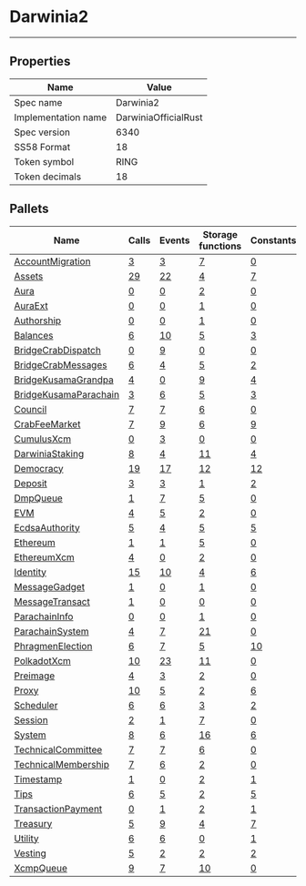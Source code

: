 # Darwinia2

---------

## Properties
| Name | Value |
| -------- | -------- |
| Spec name     | Darwinia2     |
| Implementation name     | DarwiniaOfficialRust     |
| Spec version     | 6340     |
| SS58 Format     | 18     |
| Token symbol      | RING     |
| Token decimals      | 18     |

## Pallets
| Name | Calls | Events | Storage functions | Constants | Errors |
| -------- | -------- | -------- | -------- | -------- | -------- |
| [AccountMigration](accountmigration.md) | [3](accountmigration.md#calls) | [3](accountmigration.md#events) | [7](accountmigration.md#storage-functions) | [0](accountmigration.md#constants) | [3](accountmigration.md#errors) |
| [Assets](assets.md) | [29](assets.md#calls) | [22](assets.md#events) | [4](assets.md#storage-functions) | [7](assets.md#constants) | [20](assets.md#errors) |
| [Aura](aura.md) | [0](aura.md#calls) | [0](aura.md#events) | [2](aura.md#storage-functions) | [0](aura.md#constants) | [0](aura.md#errors) |
| [AuraExt](auraext.md) | [0](auraext.md#calls) | [0](auraext.md#events) | [1](auraext.md#storage-functions) | [0](auraext.md#constants) | [0](auraext.md#errors) |
| [Authorship](authorship.md) | [0](authorship.md#calls) | [0](authorship.md#events) | [1](authorship.md#storage-functions) | [0](authorship.md#constants) | [0](authorship.md#errors) |
| [Balances](balances.md) | [6](balances.md#calls) | [10](balances.md#events) | [5](balances.md#storage-functions) | [3](balances.md#constants) | [8](balances.md#errors) |
| [BridgeCrabDispatch](bridgecrabdispatch.md) | [0](bridgecrabdispatch.md#calls) | [9](bridgecrabdispatch.md#events) | [0](bridgecrabdispatch.md#storage-functions) | [0](bridgecrabdispatch.md#constants) | [0](bridgecrabdispatch.md#errors) |
| [BridgeCrabMessages](bridgecrabmessages.md) | [6](bridgecrabmessages.md#calls) | [4](bridgecrabmessages.md#events) | [5](bridgecrabmessages.md#storage-functions) | [2](bridgecrabmessages.md#constants) | [12](bridgecrabmessages.md#errors) |
| [BridgeKusamaGrandpa](bridgekusamagrandpa.md) | [4](bridgekusamagrandpa.md#calls) | [0](bridgekusamagrandpa.md#events) | [9](bridgekusamagrandpa.md#storage-functions) | [4](bridgekusamagrandpa.md#constants) | [12](bridgekusamagrandpa.md#errors) |
| [BridgeKusamaParachain](bridgekusamaparachain.md) | [3](bridgekusamaparachain.md#calls) | [6](bridgekusamaparachain.md#events) | [5](bridgekusamaparachain.md#storage-functions) | [3](bridgekusamaparachain.md#constants) | [7](bridgekusamaparachain.md#errors) |
| [Council](council.md) | [7](council.md#calls) | [7](council.md#events) | [6](council.md#storage-functions) | [0](council.md#constants) | [10](council.md#errors) |
| [CrabFeeMarket](crabfeemarket.md) | [7](crabfeemarket.md#calls) | [9](crabfeemarket.md#events) | [6](crabfeemarket.md#storage-functions) | [9](crabfeemarket.md#constants) | [9](crabfeemarket.md#errors) |
| [CumulusXcm](cumulusxcm.md) | [0](cumulusxcm.md#calls) | [3](cumulusxcm.md#events) | [0](cumulusxcm.md#storage-functions) | [0](cumulusxcm.md#constants) | [0](cumulusxcm.md#errors) |
| [DarwiniaStaking](darwiniastaking.md) | [8](darwiniastaking.md#calls) | [4](darwiniastaking.md#events) | [11](darwiniastaking.md#storage-functions) | [4](darwiniastaking.md#constants) | [6](darwiniastaking.md#errors) |
| [Democracy](democracy.md) | [19](democracy.md#calls) | [17](democracy.md#events) | [12](democracy.md#storage-functions) | [12](democracy.md#constants) | [24](democracy.md#errors) |
| [Deposit](deposit.md) | [3](deposit.md#calls) | [3](deposit.md#events) | [1](deposit.md#storage-functions) | [2](deposit.md#constants) | [8](deposit.md#errors) |
| [DmpQueue](dmpqueue.md) | [1](dmpqueue.md#calls) | [7](dmpqueue.md#events) | [5](dmpqueue.md#storage-functions) | [0](dmpqueue.md#constants) | [2](dmpqueue.md#errors) |
| [EVM](evm.md) | [4](evm.md#calls) | [5](evm.md#events) | [2](evm.md#storage-functions) | [0](evm.md#constants) | [11](evm.md#errors) |
| [EcdsaAuthority](ecdsaauthority.md) | [5](ecdsaauthority.md#calls) | [4](ecdsaauthority.md#events) | [5](ecdsaauthority.md#storage-functions) | [5](ecdsaauthority.md#constants) | [9](ecdsaauthority.md#errors) |
| [Ethereum](ethereum.md) | [1](ethereum.md#calls) | [1](ethereum.md#events) | [5](ethereum.md#storage-functions) | [0](ethereum.md#constants) | [2](ethereum.md#errors) |
| [EthereumXcm](ethereumxcm.md) | [4](ethereumxcm.md#calls) | [0](ethereumxcm.md#events) | [2](ethereumxcm.md#storage-functions) | [0](ethereumxcm.md#constants) | [1](ethereumxcm.md#errors) |
| [Identity](identity.md) | [15](identity.md#calls) | [10](identity.md#events) | [4](identity.md#storage-functions) | [6](identity.md#constants) | [18](identity.md#errors) |
| [MessageGadget](messagegadget.md) | [1](messagegadget.md#calls) | [0](messagegadget.md#events) | [1](messagegadget.md#storage-functions) | [0](messagegadget.md#constants) | [0](messagegadget.md#errors) |
| [MessageTransact](messagetransact.md) | [1](messagetransact.md#calls) | [0](messagetransact.md#events) | [0](messagetransact.md#storage-functions) | [0](messagetransact.md#constants) | [1](messagetransact.md#errors) |
| [ParachainInfo](parachaininfo.md) | [0](parachaininfo.md#calls) | [0](parachaininfo.md#events) | [1](parachaininfo.md#storage-functions) | [0](parachaininfo.md#constants) | [0](parachaininfo.md#errors) |
| [ParachainSystem](parachainsystem.md) | [4](parachainsystem.md#calls) | [7](parachainsystem.md#events) | [21](parachainsystem.md#storage-functions) | [0](parachainsystem.md#constants) | [8](parachainsystem.md#errors) |
| [PhragmenElection](phragmenelection.md) | [6](phragmenelection.md#calls) | [7](phragmenelection.md#events) | [5](phragmenelection.md#storage-functions) | [10](phragmenelection.md#constants) | [17](phragmenelection.md#errors) |
| [PolkadotXcm](polkadotxcm.md) | [10](polkadotxcm.md#calls) | [23](polkadotxcm.md#events) | [11](polkadotxcm.md#storage-functions) | [0](polkadotxcm.md#constants) | [20](polkadotxcm.md#errors) |
| [Preimage](preimage.md) | [4](preimage.md#calls) | [3](preimage.md#events) | [2](preimage.md#storage-functions) | [0](preimage.md#constants) | [6](preimage.md#errors) |
| [Proxy](proxy.md) | [10](proxy.md#calls) | [5](proxy.md#events) | [2](proxy.md#storage-functions) | [6](proxy.md#constants) | [8](proxy.md#errors) |
| [Scheduler](scheduler.md) | [6](scheduler.md#calls) | [6](scheduler.md#events) | [3](scheduler.md#storage-functions) | [2](scheduler.md#constants) | [5](scheduler.md#errors) |
| [Session](session.md) | [2](session.md#calls) | [1](session.md#events) | [7](session.md#storage-functions) | [0](session.md#constants) | [5](session.md#errors) |
| [System](system.md) | [8](system.md#calls) | [6](system.md#events) | [16](system.md#storage-functions) | [6](system.md#constants) | [6](system.md#errors) |
| [TechnicalCommittee](technicalcommittee.md) | [7](technicalcommittee.md#calls) | [7](technicalcommittee.md#events) | [6](technicalcommittee.md#storage-functions) | [0](technicalcommittee.md#constants) | [10](technicalcommittee.md#errors) |
| [TechnicalMembership](technicalmembership.md) | [7](technicalmembership.md#calls) | [6](technicalmembership.md#events) | [2](technicalmembership.md#storage-functions) | [0](technicalmembership.md#constants) | [3](technicalmembership.md#errors) |
| [Timestamp](timestamp.md) | [1](timestamp.md#calls) | [0](timestamp.md#events) | [2](timestamp.md#storage-functions) | [1](timestamp.md#constants) | [0](timestamp.md#errors) |
| [Tips](tips.md) | [6](tips.md#calls) | [5](tips.md#events) | [2](tips.md#storage-functions) | [5](tips.md#constants) | [6](tips.md#errors) |
| [TransactionPayment](transactionpayment.md) | [0](transactionpayment.md#calls) | [1](transactionpayment.md#events) | [2](transactionpayment.md#storage-functions) | [1](transactionpayment.md#constants) | [0](transactionpayment.md#errors) |
| [Treasury](treasury.md) | [5](treasury.md#calls) | [9](treasury.md#events) | [4](treasury.md#storage-functions) | [7](treasury.md#constants) | [5](treasury.md#errors) |
| [Utility](utility.md) | [6](utility.md#calls) | [6](utility.md#events) | [0](utility.md#storage-functions) | [1](utility.md#constants) | [1](utility.md#errors) |
| [Vesting](vesting.md) | [5](vesting.md#calls) | [2](vesting.md#events) | [2](vesting.md#storage-functions) | [2](vesting.md#constants) | [5](vesting.md#errors) |
| [XcmpQueue](xcmpqueue.md) | [9](xcmpqueue.md#calls) | [7](xcmpqueue.md#events) | [10](xcmpqueue.md#storage-functions) | [0](xcmpqueue.md#constants) | [5](xcmpqueue.md#errors) |